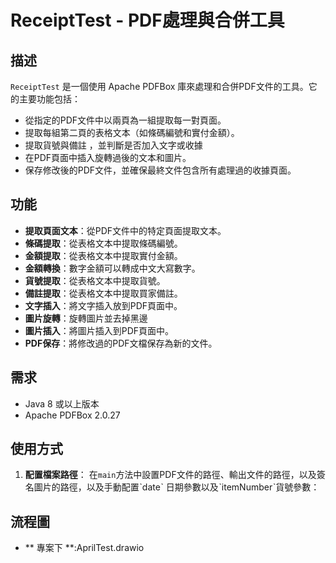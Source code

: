 # ReceiptTest - PDF處理與合併工具

## 描述

`ReceiptTest` 是一個使用 Apache PDFBox 庫來處理和合併PDF文件的工具。它的主要功能包括：
- 從指定的PDF文件中以兩頁為一組提取每一對頁面。
- 提取每組第二頁的表格文本（如條碼編號和實付金額）。
- 提取貨號與備註 ，並判斷是否加入文字或收據
- 在PDF頁面中插入旋轉過後的文本和圖片。
- 保存修改後的PDF文件，並確保最終文件包含所有處理過的收據頁面。

## 功能

- **提取頁面文本**：從PDF文件中的特定頁面提取文本。
- **條碼提取**：從表格文本中提取條碼編號。
- **金額提取**：從表格文本中提取實付金額。
- **金額轉換**：數字金額可以轉成中文大寫數字。
- **貨號提取**：從表格文本中提取貨號。
- **備註提取**：從表格文本中提取買家備註。
- **文字插入**：將文字插入放到PDF頁面中。
- **圖片旋轉**：旋轉圖片並去掉黑邊
- **圖片插入**：將圖片插入到PDF頁面中。
- **PDF保存**：將修改過的PDF文檔保存為新的文件。

## 需求

- Java 8 或以上版本
- Apache PDFBox 2.0.27
## 使用方式

1. **配置檔案路徑**：
   在`main`方法中設置PDF文件的路徑、輸出文件的路徑，以及簽名圖片的路徑，以及手動配置ˋdateˋ 日期參數以及ˋitemNumberˋ貨號參數：

## 流程圖
- ** 專案下 **:AprilTest.drawio 
